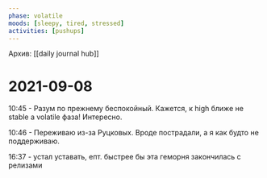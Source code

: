 ```yaml
---
phase: volatile
moods: [sleepy, tired, stressed]
activities: [pushups]
---
```

Архив: [[daily journal hub]]
# 2021-09-08

10:45 - Разум по прежнему беспокойный. Кажется, к high ближе не stable а volatile фаза! Интересно.

10:46 - Переживаю из-за Руцковых. Вроде пострадали, а я как будто не поддерживаю.

16:37 - устал уставать, епт. быстрее бы эта геморня закончилась с релизами
